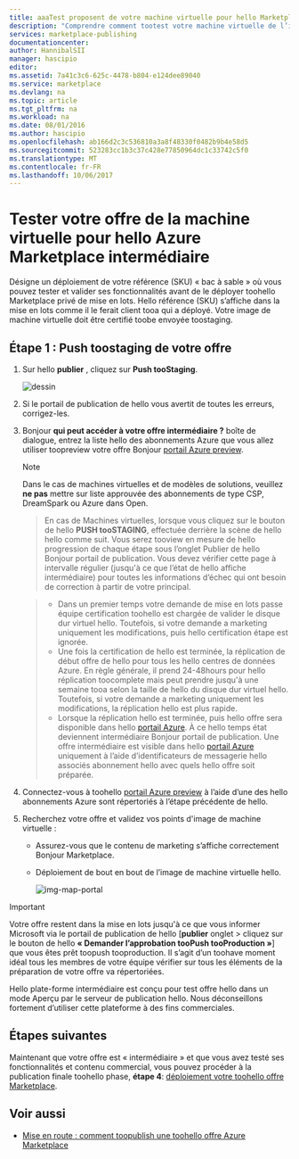 ```yaml
---
title: aaaTest proposent de votre machine virtuelle pour hello Marketplace | Documents Microsoft
description: "Comprendre comment tootest votre machine virtuelle de l’image pour hello Azure Marketplace."
services: marketplace-publishing
documentationcenter: 
author: HannibalSII
manager: hascipio
editor: 
ms.assetid: 7a41c3c6-625c-4478-b804-e124dee89040
ms.service: marketplace
ms.devlang: na
ms.topic: article
ms.tgt_pltfrm: na
ms.workload: na
ms.date: 08/01/2016
ms.author: hascipio
ms.openlocfilehash: ab166d2c3c536810a3a8f48330f0482b9b4e58d5
ms.sourcegitcommit: 523283cc1b3c37c428e77850964dc1c33742c5f0
ms.translationtype: MT
ms.contentlocale: fr-FR
ms.lasthandoff: 10/06/2017
---
```

# <a name="test-your-vm-offer-for-hello-azure-marketplace-in-staging"></a>Tester votre offre de la machine virtuelle pour hello Azure Marketplace intermédiaire
Désigne un déploiement de votre référence (SKU) « bac à sable » où vous pouvez tester et valider ses fonctionnalités avant de le déployer toohello Marketplace privé de mise en lots. Hello référence (SKU) s’affiche dans la mise en lots comme il le ferait client tooa qui a déployé. Votre image de machine virtuelle doit être certifié toobe envoyée toostaging.

## <a name="step-1-push-your-offer-toostaging"></a>Étape 1 : Push toostaging de votre offre
1. Sur hello **publier** , cliquez sur **Push tooStaging**.
   
    ![dessin](media/marketplace-publishing-vm-image-test-in-staging/vm-image-push-to-staging.png)
2. Si le portail de publication de hello vous avertit de toutes les erreurs, corrigez-les.
3. Bonjour **qui peut accéder à votre offre intermédiaire ?** boîte de dialogue, entrez la liste hello des abonnements Azure que vous allez utiliser toopreview votre offre Bonjour [portail Azure preview](https://portal.azure.com).
   
   > [!NOTE]
   > Dans le cas de machines virtuelles et de modèles de solutions, veuillez **ne pas** mettre sur liste approuvée des abonnements de type CSP, DreamSpark ou Azure dans Open.
   > 
   > 

    > En cas de Machines virtuelles, lorsque vous cliquez sur le bouton de hello **PUSH tooSTAGING**, effectuée derrière la scène de hello hello comme suit. Vous serez tooview en mesure de hello progression de chaque étape sous l’onglet Publier de hello Bonjour portail de publication. Vous devez vérifier cette page à intervalle régulier (jusqu'à ce que l’état de hello affiche intermédiaire) pour toutes les informations d’échec qui ont besoin de correction à partir de votre principal.

    > - Dans un premier temps votre demande de mise en lots passe équipe certification toohello est chargée de valider le disque dur virtuel hello. Toutefois, si votre demande a marketing uniquement les modifications, puis hello certification étape est ignorée.
    > - Une fois la certification de hello est terminée, la réplication de début offre de hello pour tous les hello centres de données Azure. En règle générale, il prend 24-48hours pour hello réplication toocomplete mais peut prendre jusqu'à une semaine tooa selon la taille de hello du disque dur virtuel hello. Toutefois, si votre demande a marketing uniquement les modifications, la réplication hello est plus rapide.
    > - Lorsque la réplication hello est terminée, puis hello offre sera disponible dans hello [portail Azure](http:/portal.azure.com). À ce hello temps état deviennent intermédiaire Bonjour portail de publication. Une offre intermédiaire est visible dans hello [portail Azure](http:/portal.azure.com) uniquement à l’aide d’identificateurs de messagerie hello associés abonnement hello avec quels hello offre soit préparée.

1. Connectez-vous à toohello [portail Azure preview](https://portal.azure.com) à l’aide d’une des hello abonnements Azure sont répertoriés à l’étape précédente de hello.
2. Recherchez votre offre et validez vos points d'image de machine virtuelle :
   
   * Assurez-vous que le contenu de marketing s’affiche correctement Bonjour Marketplace.
   * Déploiement de bout en bout de l’image de machine virtuelle hello.
     
      ![img-map-portal](media/marketplace-publishing-push-to-staging/pubportal-mapping-azure-portal.jpg)

> [!IMPORTANT]
> Votre offre restent dans la mise en lots jusqu'à ce que vous informer Microsoft via le portail de publication de hello [**publier** onglet > cliquez sur le bouton de hello **« Demander l’approbation tooPush tooProduction »**] que vous êtes prêt toopush tooproduction. Il s’agit d’un toohave moment idéal tous les membres de votre équipe vérifier sur tous les éléments de la préparation de votre offre va répertoriées.
> 
> Hello plate-forme intermédiaire est conçu pour test offre hello dans un mode Aperçu par le serveur de publication hello. Nous déconseillons fortement d’utiliser cette plateforme à des fins commerciales.
> 
> 

## <a name="next-steps"></a>Étapes suivantes
Maintenant que votre offre est « intermédiaire » et que vous avez testé ses fonctionnalités et contenu commercial, vous pouvez procéder à la publication finale toohello phase, **étape 4**: [déploiement votre toohello offre Marketplace](marketplace-publishing-push-to-production.md).

## <a name="see-also"></a>Voir aussi
* [Mise en route : comment toopublish une toohello offre Azure Marketplace](marketplace-publishing-getting-started.md)

